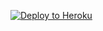 
<p><a href="https://dashboard.heroku.com/new?template=https://github.com/apple12345abc/Xdhgfc.git"> <img src="https://www.herokucdn.com/deploy/button.svg" alt="Deploy to Heroku" /></a></p>
